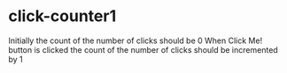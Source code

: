 # click-counter1
Initially the count of the number of clicks should be 0 When Click Me! button is clicked the count of the number of clicks should be incremented by 1
